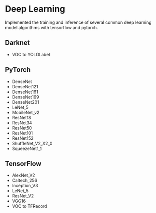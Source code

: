 # Deep Learning
Implemented the training and inference of several common deep learning model algorithms with tensorflow and pytorch.

## Darknet
- VOC to YOLOLabel

## PyTorch
- DenseNet
- DenseNet121
- DenseNet161
- DenseNet169
- DenseNet201
- LeNet_5
- MobileNet_v2
- ResNet18
- ResNet34
- ResNet50
- ResNet101
- ResNet152
- ShuffleNet_V2_X2_0
- SqueezeNet1_1

## TensorFlow
- AlexNet_V2
- Caltech_256
- Inception_V3
- LeNet_5
- ResNet_V2
- VGG16
- VOC to TFRecord
